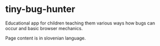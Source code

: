 # tiny-bug-hunter

Educational app for children teaching them various ways how bugs can occur and basic browser mechanics.

Page content is in slovenian language.
